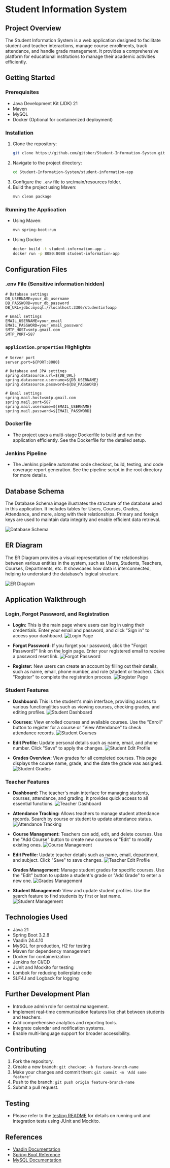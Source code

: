 
# Student Information System

## Project Overview
The Student Information System is a web application designed to facilitate student and teacher interactions, manage course enrollments, track attendance, and handle grade management. It provides a comprehensive platform for educational institutions to manage their academic activities efficiently.

## Getting Started

### Prerequisites
- Java Development Kit (JDK) 21
- Maven
- MySQL
- Docker (Optional for containerized deployment)

### Installation
1. Clone the repository:
    ```bash
    git clone https://github.com/gitober/Student-Information-System.git
    ```
2. Navigate to the project directory:
    ```bash
    cd Student-Information-System/student-information-app
    ```
3. Configure the `.env` file to src/main/resources folder.
4. Build the project using Maven:
    ```bash
    mvn clean package
    ```

### Running the Application
- Using Maven:
    ```bash
    mvn spring-boot:run
    ```
- Using Docker:
    ```bash
    docker build -t student-information-app .
    docker run -p 8080:8080 student-information-app
    ```

## Configuration Files

### .env File (Sensitive information hidden)
```plaintext
# Database settings
DB_USERNAME=your_db_username
DB_PASSWORD=your_db_password
DB_URL=jdbc:mysql://localhost:3306/studentinfoapp

# Email settings
EMAIL_USERNAME=your_email
EMAIL_PASSWORD=your_email_password
SMTP_HOST=smtp.gmail.com
SMTP_PORT=587
```

### `application.properties` Highlights
```properties
# Server port
server.port=${PORT:8080}

# Database and JPA settings
spring.datasource.url=${DB_URL}
spring.datasource.username=${DB_USERNAME}
spring.datasource.password=${DB_PASSWORD}

# Email settings
spring.mail.host=smtp.gmail.com
spring.mail.port=587
spring.mail.username=${EMAIL_USERNAME}
spring.mail.password=${EMAIL_PASSWORD}
```

### Dockerfile
- The project uses a multi-stage Dockerfile to build and run the application efficiently. See the Dockerfile for the detailed setup.

### Jenkins Pipeline
- The Jenkins pipeline automates code checkout, build, testing, and code coverage report generation. See the pipeline script in the root directory for more details.

## Database Schema
The Database Schema image illustrates the structure of the database used in this application. It includes tables for Users, Courses, Grades, Attendance, and more, along with their relationships. Primary and foreign keys are used to maintain data integrity and enable efficient data retrieval.

![Database Schema](student-information-app/readme_images/database.png "database")

## ER Diagram
The ER Diagram provides a visual representation of the relationships between various entities in the system, such as Users, Students, Teachers, Courses, Departments, etc. It showcases how data is interconnected, helping to understand the database's logical structure.

![ER Diagram](student-information-app/readme_images/er_diagram.png "er_diagram")

## Application Walkthrough

### Login, Forgot Password, and Registration
- **Login:** This is the main page where users can log in using their credentials. Enter your email and password, and click "Sign in" to access your dashboard.
  ![Login Page](student-information-app/readme_images/login.png "login")

- **Forgot Password:** If you forget your password, click the "Forgot Password?" link on the login page. Enter your registered email to receive a password reset link.
  ![Forgot Password](student-information-app/readme_images/forgot_password.png "forgot_password")

- **Register:** New users can create an account by filling out their details, such as name, email, phone number, and role (student or teacher). Click "Register" to complete the registration process.
  ![Register Page](student-information-app/readme_images/register.png "register")

### Student Features
- **Dashboard:** This is the student's main interface, providing access to various functionalities such as viewing courses, checking grades, and editing profiles.
  ![Student Dashboard](student-information-app/readme_images/student_dashboard.png "student_dashboard")

- **Courses:** View enrolled courses and available courses. Use the "Enroll" button to register for a course or "View Attendance" to check attendance records.
  ![Student Courses](student-information-app/readme_images/student_courses.png "student_courses")

- **Edit Profile:** Update personal details such as name, email, and phone number. Click "Save" to apply the changes.
  ![Student Edit Profile](student-information-app/readme_images/student_edit_profile.png "student_edit_profile")

- **Grades Overview:** View grades for all completed courses. This page displays the course name, grade, and the date the grade was assigned.
  ![Student Grades](student-information-app/readme_images/student_grades.png "student_grades")

### Teacher Features
- **Dashboard:** The teacher's main interface for managing students, courses, attendance, and grading. It provides quick access to all essential functions.
  ![Teacher Dashboard](student-information-app/readme_images/teacher_dashboard.png "teacher_dashboard")

- **Attendance Tracking:** Allows teachers to manage student attendance records. Search by course or student to update attendance status.
  ![Attendance Tracking](student-information-app/readme_images/teacher_attendance.png "teacher_attendance")

- **Course Management:** Teachers can add, edit, and delete courses. Use the "Add Course" button to create new courses or "Edit" to modify existing ones.
  ![Course Management](student-information-app/readme_images/teacher_courses.png "teacher_courses")

- **Edit Profile:** Update teacher details such as name, email, department, and subject. Click "Save" to save changes.
  ![Teacher Edit Profile](student-information-app/readme_images/teacher_edit_profile.png "teacher_edit_profile")

- **Grades Management:** Manage student grades for specific courses. Use the "Edit" button to update a student's grade or "Add Grade" to enter a new one.
  ![Grades Management](student-information-app/readme_images/teacher_grades.png "teacher_grades")

- **Student Management:** View and update student profiles. Use the search feature to find students by first or last name.
  ![Student Management](student-information-app/readme_images/teacher_student_management.png "teacher_student_management")


## Technologies Used
- Java 21
- Spring Boot 3.2.8
- Vaadin 24.4.10
- MySQL for production, H2 for testing
- Maven for dependency management
- Docker for containerization
- Jenkins for CI/CD
- JUnit and Mockito for testing
- Lombok for reducing boilerplate code
- SLF4J and Logback for logging

## Further Development Plan
- Introduce admin role for central management.
- Implement real-time communication features like chat between students and teachers.
- Add comprehensive analytics and reporting tools.
- Integrate calendar and notification systems.
- Enable multi-language support for broader accessibility.

## Contributing
1. Fork the repository.
2. Create a new branch: `git checkout -b feature-branch-name`
3. Make your changes and commit them: `git commit -m 'Add some feature'`
4. Push to the branch: `git push origin feature-branch-name`
5. Submit a pull request.

## Testing
- Please refer to the [testing README](../src/test/README.md) for details on running unit and integration tests using JUnit and Mockito.

## References
- [Vaadin Documentation](https://vaadin.com/docs)
- [Spring Boot Reference](https://spring.io/projects/spring-boot)
- [MySQL Documentation](https://dev.mysql.com/doc/)
